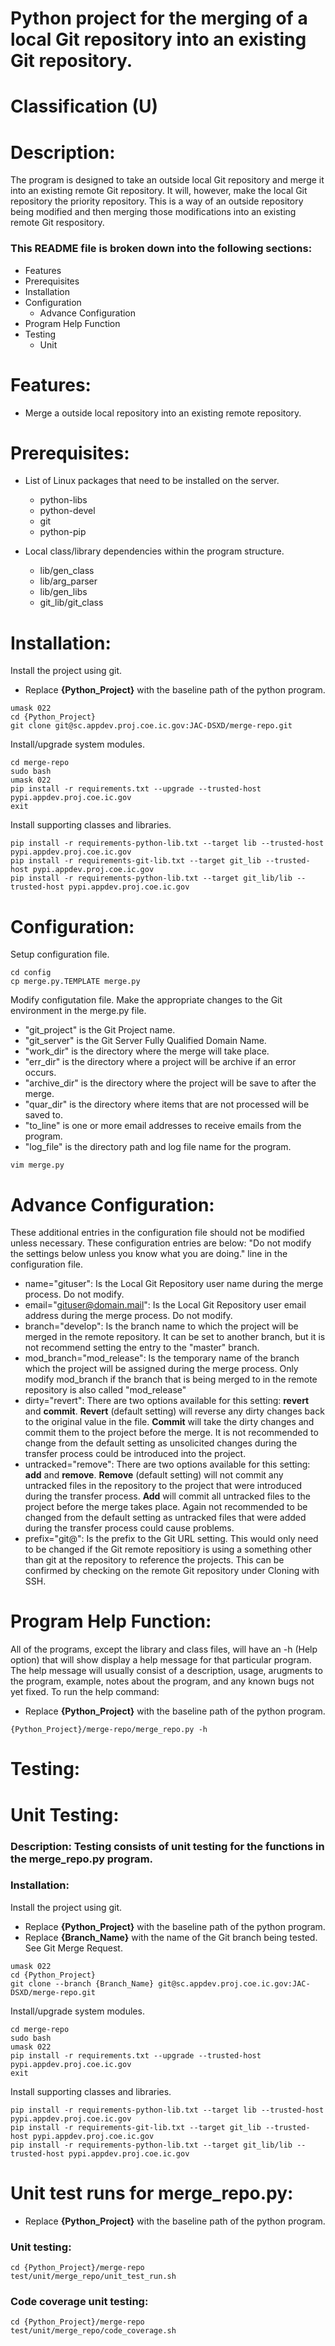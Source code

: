 # Python project for the merging of a local Git repository into an existing Git repository.
# Classification (U)

# Description:
  The program is designed to take an outside local Git repository and merge it into an existing remote Git repository.  It will, however, make the local Git repository the priority repository.  This is a way of an outside repository being modified and then merging those modifications into an existing remote Git respository.

###  This README file is broken down into the following sections:
  * Features
  * Prerequisites
  * Installation
  * Configuration
    - Advance Configuration
  * Program Help Function
  * Testing
    - Unit


# Features:
  * Merge a outside local repository into an existing remote repository.


# Prerequisites:

  * List of Linux packages that need to be installed on the server.
    - python-libs
    - python-devel
    - git
    - python-pip

  * Local class/library dependencies within the program structure.
    - lib/gen_class
    - lib/arg_parser
    - lib/gen_libs
    - git_lib/git_class


# Installation:

Install the project using git.
  * Replace **{Python_Project}** with the baseline path of the python program.

```
umask 022
cd {Python_Project}
git clone git@sc.appdev.proj.coe.ic.gov:JAC-DSXD/merge-repo.git
```

Install/upgrade system modules.

```
cd merge-repo
sudo bash
umask 022
pip install -r requirements.txt --upgrade --trusted-host pypi.appdev.proj.coe.ic.gov
exit
```

Install supporting classes and libraries.
```
pip install -r requirements-python-lib.txt --target lib --trusted-host pypi.appdev.proj.coe.ic.gov
pip install -r requirements-git-lib.txt --target git_lib --trusted-host pypi.appdev.proj.coe.ic.gov
pip install -r requirements-python-lib.txt --target git_lib/lib --trusted-host pypi.appdev.proj.coe.ic.gov
```

# Configuration:

Setup configuration file.
```
cd config
cp merge.py.TEMPLATE merge.py
```

Modify configutation file.
Make the appropriate changes to the Git environment in the merge.py file.
  * "git_project" is the Git Project name.
  * "git_server" is the Git Server Fully Qualified Domain Name.
  * "work_dir" is the directory where the merge will take place.
  * "err_dir" is the directory where a project will be archive if an error occurs.
  * "archive_dir" is the directory where the project will be save to after the merge.
  * "quar_dir" is the directory where items that are not processed will be saved to.
  * "to_line" is one or more email addresses to receive emails from the program.
  * "log_file" is the directory path and log file name for the program.

```
vim merge.py
```

# Advance Configuration:

These additional entries in the configuration file should not be modified unless necessary.  These configuration entries are below: "Do not modify the settings below unless you know what you are doing." line in the configuration file.
  * name="gituser":  Is the Local Git Repository user name during the merge process.  Do not modify.
  * email="gituser@domain.mail":  Is the Local Git Repository user email address during the merge process.  Do not modify.
  * branch="develop":  Is the branch name to which the project will be merged in the remote repository.  It can be set to another branch, but it is not recommend setting the entry to the "master" branch.
  * mod_branch="mod_release":  Is the temporary name of the branch which the project will be assigned during the merge process.  Only modify mod_branch if the branch that is being merged to in the remote repository is also called "mod_release"
  * dirty="revert":  There are two options available for this setting:  **revert** and **commit**.  **Revert** (default setting) will reverse any dirty changes back to the original value in the file.  **Commit** will take the dirty changes and commit them to the project before the merge.  It is not recommended to change from the default setting as unsolicited changes during the transfer process could be introduced into the project.
  * untracked="remove":  There are two options available for this setting:  **add** and **remove**.  **Remove** (default setting) will not commit any untracked files in the repository to the project that were introduced during the transfer process.  **Add** will commit all untracked files to the project before the merge takes place.  Again not recommended to be changed from the default setting as untracked files that were added during the transfer process could cause problems.
  * prefix="git@":  Is the prefix to the Git URL setting.  This would only need to be changed if the Git remote repositiory is using a something other than git at the repository to reference the projects.  This can be confirmed by checking on the remote Git repository under Cloning with SSH.

# Program Help Function:

  All of the programs, except the library and class files, will have an -h (Help option) that will show display a help message for that particular program.  The help message will usually consist of a description, usage, arugments to the program, example, notes about the program, and any known bugs not yet fixed.  To run the help command:
  * Replace **{Python_Project}** with the baseline path of the python program.

```
{Python_Project}/merge-repo/merge_repo.py -h
```


# Testing:

# Unit Testing:

### Description: Testing consists of unit testing for the functions in the merge_repo.py program.

### Installation:

Install the project using git.
  * Replace **{Python_Project}** with the baseline path of the python program.
  * Replace **{Branch_Name}** with the name of the Git branch being tested.  See Git Merge Request.

```
umask 022
cd {Python_Project}
git clone --branch {Branch_Name} git@sc.appdev.proj.coe.ic.gov:JAC-DSXD/merge-repo.git
```

Install/upgrade system modules.

```
cd merge-repo
sudo bash
umask 022
pip install -r requirements.txt --upgrade --trusted-host pypi.appdev.proj.coe.ic.gov
exit
```

Install supporting classes and libraries.
```
pip install -r requirements-python-lib.txt --target lib --trusted-host pypi.appdev.proj.coe.ic.gov
pip install -r requirements-git-lib.txt --target git_lib --trusted-host pypi.appdev.proj.coe.ic.gov
pip install -r requirements-python-lib.txt --target git_lib/lib --trusted-host pypi.appdev.proj.coe.ic.gov
```

# Unit test runs for merge_repo.py:
  * Replace **{Python_Project}** with the baseline path of the python program.

### Unit testing:
```
cd {Python_Project}/merge-repo
test/unit/merge_repo/unit_test_run.sh
```

### Code coverage unit testing:
```
cd {Python_Project}/merge-repo
test/unit/merge_repo/code_coverage.sh
```

